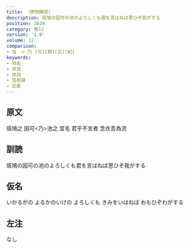 ```yaml
---
title: （寄物陳思）
description: 斑鳩の因可の池のよろしくも君を言はねば思ひぞ我がする
position: 3020
category: 巻12
version: '1.0'
volume: 12
comparison:
- 及 -> 乃 [元][類][古][紀]
keywords:
- 地名
- 奈良
- 序詞
- 尫柜蹋
- 恋愛
---
```


## 原文

斑鳩之 因可<乃>池之 宜毛 君乎不言者 念衣吾為流

## 訓読

斑鳩の因可の池のよろしくも君を言はねば思ひぞ我がする

## 仮名

いかるがの よるかのいけの よろしくも きみをいはねば おもひぞわがする

## 左注

なし
